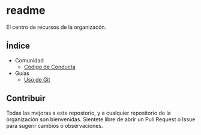 # readme

El centro de recursos de la organizacón.

## Índice

- Comunidad
  - [Código de Conducta](./CODE_OF_CONDUCT.md)
- Guías
  - [Uso de Git](./git-workflows.md)

## Contribuir

Todas las mejoras a este repostorio, y a cualquier repositorio de la
organización son bienvenidas. Sientete libre de abrir un Pull Request o Issue
para sugerir cambios o observaciones.
